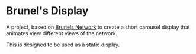 # Brunel's Display

A project, based on [Brunels Network](https://brunels-network.github.io/network/) to create
a short carousel display that animates view different views of the network.

This is designed to be used as a static display.
